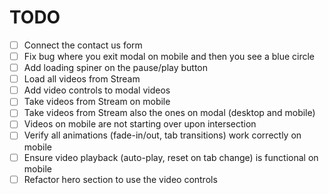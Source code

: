 # TODO

-   [ ] Connect the contact us form
-   [ ] Fix bug where you exit modal on mobile and then you see a blue circle
-   [ ] Add loading spiner on the pause/play button
-   [ ] Load all videos from Stream
-   [ ] Add video controls to modal videos
-   [ ] Take videos from Stream on mobile
-   [ ] Take videos from Stream also the ones on modal (desktop and mobile)
-   [ ] Videos on mobile are not starting over upon intersection
-   [ ] Verify all animations (fade-in/out, tab transitions) work correctly on mobile
-   [ ] Ensure video playback (auto-play, reset on tab change) is functional on mobile
-   [ ] Refactor hero section to use the video controls
